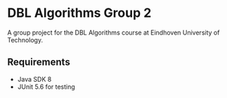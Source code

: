 # DBL Algorithms Group 2

A group project for the DBL Algorithms course at Eindhoven University of Technology.

## Requirements
- Java SDK 8
- JUnit 5.6 for testing